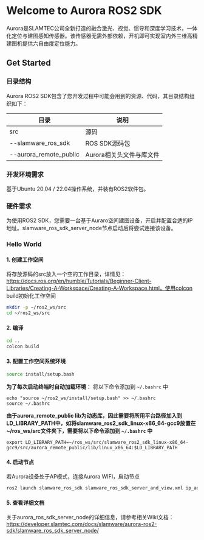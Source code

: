 # Welcome to Aurora ROS2 SDK

Aurora是SLAMTEC公司全新打造的融合激光、视觉、惯导和深度学习技术，一体化定位与建图感知传感器。该传感器无需外部依赖，开机即可实现室内外三维高精建图机提供六自由度定位能力。

## Get Started

### 目录结构

Aurora ROS2 SDK包含了您开发过程中可能会用到的资源、代码，其目录结构组织如下：

| 目录                     | 说明              |
| ---------------------- | --------------- |
| src                    | 源码              |
| --slamware_ros_sdk     | ROS SDK源码包      |
| --aurora_remote_public | Aurora相关头文件与库文件 |

### 开发环境需求

基于Ubuntu 20.04 / 22.04操作系统，并装有ROS2软件包。

### 硬件需求

为使用ROS2 SDK，您需要一台基于Auraro空间建图设备，开启并配置合适的IP地址。slamware_ros_sdk_server_node节点启动后将尝试连接该设备。

### Hello World

#### 1. 创建工作空间

将存放源码的src放入一个空的工作目录，详情见：<a href="http://wiki.ros.org/catkin">https://docs.ros.org/en/humble/Tutorials/Beginner-Client-Libraries/Creating-A-Workspace/Creating-A-Workspace.html，使用colcon build初始化工作空间

```bash
mkdir -p ~/ros2_ws/src
cd ~/ros2_ws/src
```

#### 2. 编译

```bash
cd ..
colcon build
```

#### 3. 配置工作空间系统环境

```bash
source install/setup.bash
```

**为了每次启动终端时自动加载环境：** 将以下命令添加到 `~/.bashrc` 中

```
echo "source ~/ros2_ws/install/setup.bash" >> ~/.bashrc
source ~/.bashrc
```

**由于aurora_remote_public lib为动态库，因此需要将所用平台路径加入到LD_LIBRARY_PATH中，如将slamware_ros2_sdk_linux-x86_64-gcc9放置在~/ros_ws/src文件夹下，需要将以下命令添加到 `~/.bashrc` 中**

```
export LD_LIBRARY_PATH=~/ros_ws/src/slamware_ros2_sdk_linux-x86_64-gcc9/src/aurora_remote_public/lib/linux_x86_64:$LD_LIBRARY_PATH
```

#### 4. 启动节点

若Aurora设备处于AP模式，连接Aurora WIFI，启动节点

```bash
ros2 launch slamware_ros_sdk slamware_ros_sdk_server_and_view.xml ip_address:=192.168.11.1
```

#### 5. 查看详细文档
关于aurora_ros_sdk_server_node的详细信息，请参考相关Wiki文档：https://developer.slamtec.com/docs/slamware/aurora-ros2-sdk/slamware_ros_sdk_server_node/
